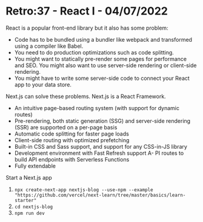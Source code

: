 # Retro:37 - React I - 04/07/2022

React is a popular front-end library but it also has some problem:

- Code has to be bundled using a bundler like webpack and transformed using a compiler like Babel.
- You need to do production optimizations such as code splitting.
- You might want to statically pre-render some pages for performance and SEO. You might also want to use server-side rendering or client-side rendering.
- You might have to write some server-side code to connect your React app to your data store.

Next.js can solve these problems. Next.js is a React Framework.

- An intuitive page-based routing system (with support for dynamic routes)
- Pre-rendering, both static generation (SSG) and server-side rendering (SSR) are supported on a per-page basis
- Automatic code splitting for faster page loads
- Client-side routing with optimized prefetching
- Built-in CSS and Sass support, and support for any CSS-in-JS library
- Development environment with Fast Refresh support
  A- PI routes to build API endpoints with Serverless Functions
- Fully extendable

Start a Next.js app

1. `npx create-next-app nextjs-blog --use-npm --example "https://github.com/vercel/next-learn/tree/master/basics/learn-starter"`
2. `cd nextjs-blog`
3. `npm run dev`
